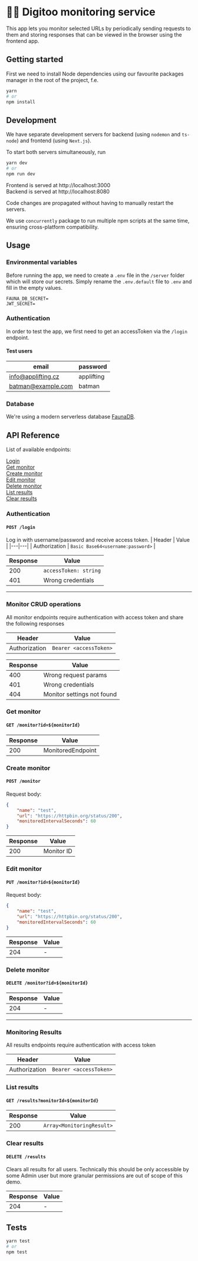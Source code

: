 # 💂‍♀️ Digitoo monitoring service

This app lets you monitor selected URLs by periodically sending requests to them and storing responses that can be viewed in the browser using the frontend app.

## Getting started

First we need to install Node dependencies using our favourite packages manager in the root of the project, f.e.

```bash
yarn
# or
npm install
```

## Development

We have separate development servers for backend (using `nodemon` and `ts-node`) and frontend (using `Next.js`).

To start both servers simultaneously, run
```bash
yarn dev
# or
npm run dev
```

Frontend is served at http://localhost:3000  
Backend is served at http://localhost:8080

Code changes are propagated without having to manually restart the servers.

We use `concurrently` package to run multiple npm scripts at the same time, ensuring cross-platform compatibility.

## Usage

### Environmental variables

Before running the app, we need to create a `.env` file in the `/server` folder which will store our secrets. Simply rename the `.env.default` file to `.env` and fill in the empty values.
```
FAUNA_DB_SECRET=
JWT_SECRET=
```

### Authentication

In order to test the app, we first need to get an accessToken via the `/login` endpoint.

#### Test users
| email  | password  |
|---|---|
| info@applifting.cz  | applifting  |
| batman@example.com  | batman  |

### Database

We're using a modern serverless database [FaunaDB](https://fauna.com/).

## API Reference

List of available endpoints:

[Login](#authentication)  
[Get monitor](#get-monitor)  
[Create monitor](#create-monitor)  
[Edit monitor](#edit-monitor)  
[Delete monitor](#delete-monitor)  
[List results](#list-results)  
[Clear results](#clear-results)  

### Authentication
#### `POST /login`  
Log in with username/password and receive access token.
| Header  |  Value |
|---|---|
| Authorization  |  `Basic Base64<username:password>` |

| Response  |  Value |
|---|---|
| 200  |  `accessToken: string` |
| 401  |  Wrong credentials |

<hr>

### Monitor CRUD operations
All monitor endpoints require authentication with access token and share the following responses

| Header  |  Value |
|---|---|
| Authorization  |  `Bearer <accessToken>` |

| Response  |  Value |
|---|---|
| 400  |  Wrong request params |
| 401  |  Wrong credentials |
| 404  |  Monitor settings not found |

### Get monitor
#### `GET /monitor?id=${monitorId}`  
| Response  |  Value |
|---|---|
| 200  |  MonitoredEndpoint |

### Create monitor
#### `POST /monitor`

Request body:
```json
{
	"name": "test",
	"url": "https://httpbin.org/status/200",
	"monitoredIntervalSeconds": 60
}
```

| Response  |  Value |
|---|---|
| 200  |  Monitor ID |


### Edit monitor
#### `PUT /monitor?id=${monitorId}`
Request body:
```json
{
	"name": "test",
	"url": "https://httpbin.org/status/200",
	"monitoredIntervalSeconds": 60
}
```
| Response  |  Value |
|---|---|
| 204  |  - |

### Delete monitor
#### `DELETE /monitor?id=${monitorId}`
| Response  |  Value |
|---|---|
| 204  |  - |

<hr>

### Monitoring Results
All results endpoints require authentication with access token

| Header  |  Value |
|---|---|
| Authorization  |  `Bearer <accessToken>` |

### List results
#### `GET /results?monitorId=${monitorId}`
| Response  |  Value |
|---|---|
| 200  |  `Array<MonitoringResult>` |

### Clear results
#### `DELETE /results`
Clears all results for all users. Technically this should be only accessible by some Admin user but more granular permissions are out of scope of this demo.

| Response  |  Value |
|---|---|
| 204  |  - |

## Tests

```bash
yarn test
# or
npm test
```

